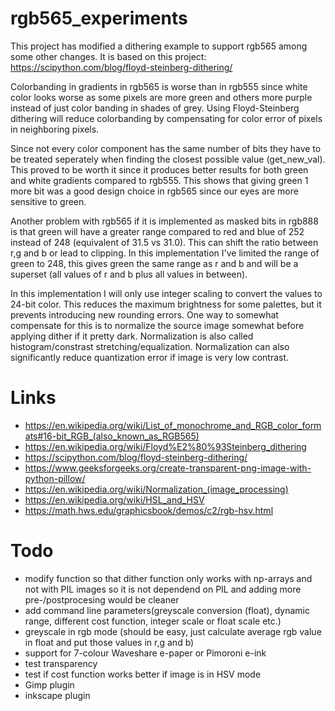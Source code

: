 # rgb565_experiments

This project has modified a dithering example to support rgb565 among some other changes.
It is based on this project: https://scipython.com/blog/floyd-steinberg-dithering/

Colorbanding in gradients in rgb565 is worse than in rgb555 since white color looks worse as some pixels are more green and others more purple instead of just color banding in shades of grey.
Using Floyd-Steinberg dithering will reduce colorbanding by compensating for color error of pixels in neighboring pixels.

Since not every color component has the same number of bits they have to be treated seperately when finding the closest possible value (get_new_val). 
This proved to be worth it since it produces better results for both green and white gradients compared to rgb555. This shows that giving green 1 more bit was a good design choice in rgb565 since our eyes are more sensitive to green.

Another problem with rgb565 if it is implemented as masked bits in rgb888 is that green will have a greater range compared to red and blue of 252 instead of 248 (equivalent of 31.5 vs 31.0).
This can shift the ratio between r,g and b or lead to clipping.
In this implementation I've limited the range of green to 248, this gives green the same range as r and b and will be a superset (all values of r and b plus all values in between).

In this implementation I will only use integer scaling to convert the values to 24-bit color. This reduces the maximum brightness for some palettes, but it prevents introducing new rounding errors. One way to somewhat compensate for this is to normalize the source image somewhat before applying dither if it pretty dark.
Normalization is also called histogram/constrast stretching/equalization. Normalization can also significantly reduce quantization error if image is very low contrast.


# Links
- https://en.wikipedia.org/wiki/List_of_monochrome_and_RGB_color_formats#16-bit_RGB_(also_known_as_RGB565)
- https://en.wikipedia.org/wiki/Floyd%E2%80%93Steinberg_dithering
- https://scipython.com/blog/floyd-steinberg-dithering/
- https://www.geeksforgeeks.org/create-transparent-png-image-with-python-pillow/
- https://en.wikipedia.org/wiki/Normalization_(image_processing)
- https://en.wikipedia.org/wiki/HSL_and_HSV
- https://math.hws.edu/graphicsbook/demos/c2/rgb-hsv.html


# Todo
* modify function so that dither function only works with np-arrays and not with PIL images so it is not dependend on PIL and adding more pre-/postprocesing would be cleaner
* add command line parameters(greyscale conversion (float), dynamic range, different cost function, integer scale or float scale etc.)
* greyscale in rgb mode (should be easy, just calculate average rgb value in float and put those values in r,g and b)
* support for 7-colour Waveshare e-paper or Pimoroni e-ink 
* test transparency
* test if cost function works better if image is in HSV mode
* Gimp plugin
* inkscape plugin
